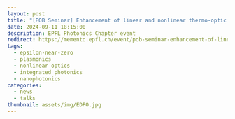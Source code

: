 ```yaml
---
layout: post
title: "[POB Seminar] Enhancement of linear and nonlinear thermo-optic effects by epsilon-near-zero conditions"
date: 2024-09-11 18:15:00
description: EPFL Photonics Chapter event
redirect: https://memento.epfl.ch/event/pob-seminar-enhancement-of-linear-and-nonlinear-th/
tags: 
  - epsilon-near-zero
  - plasmonics
  - nonlinear optics
  - integrated photonics
  - nanophotonics
categories: 
  - news
  - talks
thumbnail: assets/img/EDPO.jpg
---
```


